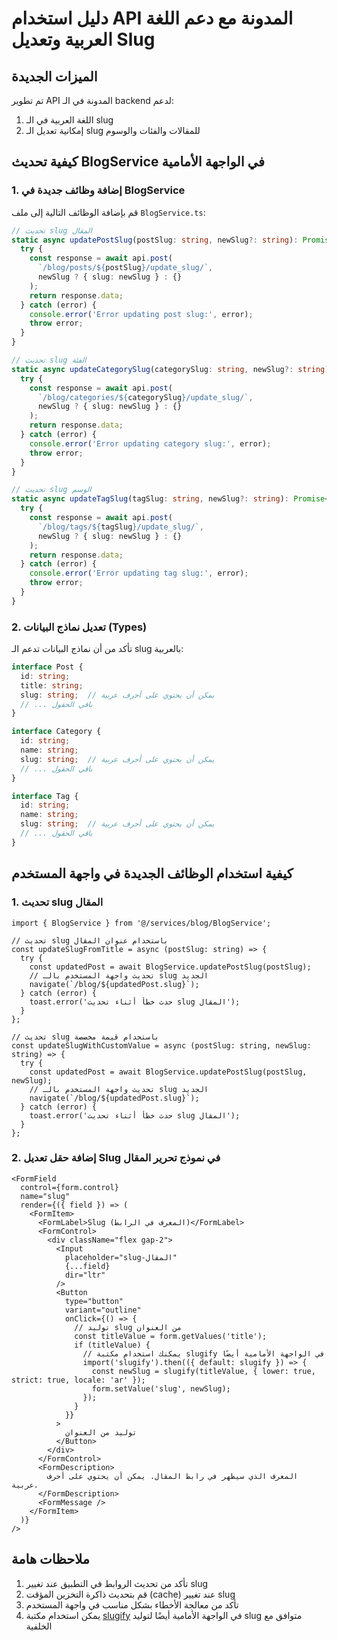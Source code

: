 # دليل استخدام API المدونة مع دعم اللغة العربية وتعديل Slug

## الميزات الجديدة

تم تطوير API المدونة في الـ backend لدعم:
1. اللغة العربية في الـ slug
2. إمكانية تعديل الـ slug للمقالات والفئات والوسوم

## كيفية تحديث BlogService في الواجهة الأمامية

### 1. إضافة وظائف جديدة في BlogService

قم بإضافة الوظائف التالية إلى ملف `BlogService.ts`:

```typescript
// تحديث slug المقال
static async updatePostSlug(postSlug: string, newSlug?: string): Promise<Post> {
  try {
    const response = await api.post(
      `/blog/posts/${postSlug}/update_slug/`,
      newSlug ? { slug: newSlug } : {}
    );
    return response.data;
  } catch (error) {
    console.error('Error updating post slug:', error);
    throw error;
  }
}

// تحديث slug الفئة
static async updateCategorySlug(categorySlug: string, newSlug?: string): Promise<Category> {
  try {
    const response = await api.post(
      `/blog/categories/${categorySlug}/update_slug/`,
      newSlug ? { slug: newSlug } : {}
    );
    return response.data;
  } catch (error) {
    console.error('Error updating category slug:', error);
    throw error;
  }
}

// تحديث slug الوسم
static async updateTagSlug(tagSlug: string, newSlug?: string): Promise<Tag> {
  try {
    const response = await api.post(
      `/blog/tags/${tagSlug}/update_slug/`,
      newSlug ? { slug: newSlug } : {}
    );
    return response.data;
  } catch (error) {
    console.error('Error updating tag slug:', error);
    throw error;
  }
}
```

### 2. تعديل نماذج البيانات (Types)

تأكد من أن نماذج البيانات تدعم الـ slug بالعربية:

```typescript
interface Post {
  id: string;
  title: string;
  slug: string;  // يمكن أن يحتوي على أحرف عربية
  // ... باقي الحقول
}

interface Category {
  id: string;
  name: string;
  slug: string;  // يمكن أن يحتوي على أحرف عربية
  // ... باقي الحقول
}

interface Tag {
  id: string;
  name: string;
  slug: string;  // يمكن أن يحتوي على أحرف عربية
  // ... باقي الحقول
}
```

## كيفية استخدام الوظائف الجديدة في واجهة المستخدم

### 1. تحديث slug المقال

```tsx
import { BlogService } from '@/services/blog/BlogService';

// تحديث slug باستخدام عنوان المقال
const updateSlugFromTitle = async (postSlug: string) => {
  try {
    const updatedPost = await BlogService.updatePostSlug(postSlug);
    // تحديث واجهة المستخدم بالـ slug الجديد
    navigate(`/blog/${updatedPost.slug}`);
  } catch (error) {
    toast.error('حدث خطأ أثناء تحديث slug المقال');
  }
};

// تحديث slug باستخدام قيمة مخصصة
const updateSlugWithCustomValue = async (postSlug: string, newSlug: string) => {
  try {
    const updatedPost = await BlogService.updatePostSlug(postSlug, newSlug);
    // تحديث واجهة المستخدم بالـ slug الجديد
    navigate(`/blog/${updatedPost.slug}`);
  } catch (error) {
    toast.error('حدث خطأ أثناء تحديث slug المقال');
  }
};
```

### 2. إضافة حقل تعديل Slug في نموذج تحرير المقال

```tsx
<FormField
  control={form.control}
  name="slug"
  render={({ field }) => (
    <FormItem>
      <FormLabel>Slug (المعرف في الرابط)</FormLabel>
      <FormControl>
        <div className="flex gap-2">
          <Input
            placeholder="slug-المقال"
            {...field}
            dir="ltr"
          />
          <Button 
            type="button" 
            variant="outline"
            onClick={() => {
              // توليد slug من العنوان
              const titleValue = form.getValues('title');
              if (titleValue) {
                // يمكنك استخدام مكتبة slugify في الواجهة الأمامية أيضًا
                import('slugify').then(({ default: slugify }) => {
                  const newSlug = slugify(titleValue, { lower: true, strict: true, locale: 'ar' });
                  form.setValue('slug', newSlug);
                });
              }
            }}
          >
            توليد من العنوان
          </Button>
        </div>
      </FormControl>
      <FormDescription>
        المعرف الذي سيظهر في رابط المقال. يمكن أن يحتوي على أحرف عربية.
      </FormDescription>
      <FormMessage />
    </FormItem>
  )}
/>
```

## ملاحظات هامة

1. تأكد من تحديث الروابط في التطبيق عند تغيير slug
2. قم بتحديث ذاكرة التخزين المؤقت (cache) عند تغيير slug
3. تأكد من معالجة الأخطاء بشكل مناسب في واجهة المستخدم
4. يمكن استخدام مكتبة [slugify](https://www.npmjs.com/package/slugify) في الواجهة الأمامية أيضًا لتوليد slug متوافق مع الخلفية
